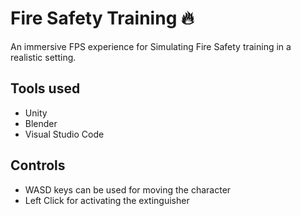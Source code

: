 # Fire Safety Training 🔥

An immersive FPS experience for Simulating Fire Safety training in a realistic setting.

## Tools used 

* Unity
* Blender
* Visual Studio Code

## Controls

* WASD keys can be used for moving the character
* Left Click for activating the extinguisher







